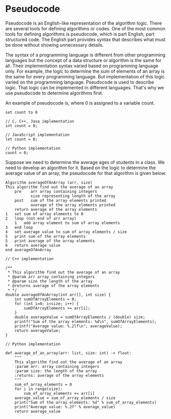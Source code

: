 # Pseudocode

Pseudocode is an English-like representation of the algorithm logic. There are several tools for defining algorithms or codes. One of the most common tools for defining algorithms is pseudocode, which is part English, part structured code. The English part provides syntax that describes what must be done without showing unnecessary details.

The syntax of a programming language is different from other programming languages but the concept of a data structure or algorithm is the same for all. Their implementation syntax varied based on programming language only. For example, the logic to determine the sum of elements of an array is the same for every programming language. But implementation of this logic varied on the programming language. Pseudocode is used to describe logic. That logic can be implemented in different languages. That's why we use pseudocode to determine algorithms first.

An example of pseudocode is, where 0 is assigned to a variable count.

```
set count to 0
```

```
// C, C++, Java implementation
int count = 0;

// JavaScript implementation
let count = 0;

// Python implementation
count = 0;
```

Suppose we need to determine the average ages of students in a class. We need to develop an algorithm for it. Based on the logic to determine the average value of an array, the pseudocode for that algorithm is given below.

```
Algorithm averageOfAnArray (arr, size)
This algorithm find out the average of an array
    pre    arr array containing integers
           size representing length of the array
    post   sum of the array elements printed
           average of the array elements printed
    return average of the array elements
1   set sum of array elements to 0
2   loop (not end of arr array)
    1   add array element to sum of array elements
3   end loop
4   set average value to sum of array elements / size
5   print sum of the array elements
5   print average of the array elements
6   return average value
end averageOfAnArray
```

```
// C++ implementation

/**
 * This algorithm find out the average of an array
 * @param arr array containing integers
 * @param size the length of the array
 * @returns average of the array elements
 * */
double averageOfAnArray(int arr[], int size) {
    int sumOfArrayElements = 0;
    for (int i=0; i<size; i++) {
        sumOfArrayElements += arr[i];
    }
    double averageValue = sumOfArrayElements / (double) size;
    printf("Sum of the array elements: %d\n", sumOfArrayElements);
    printf("Average value: %.2lf\n", averageValue);
    return averageValue;
}
```

```
// Python implementation

def average_of_an_array(arr: list, size: int) -> float:
    """
    This algorithm find out the average of an array
    :param arr: array containing integers
    :param size: the length of the array
    :returns: average of the array elements
    """
    sum_of_array_elements = 0
    for i in range(size):
        sum_of_array_elements += arr[i]
    average_value = sum_of_array_elements / size
    print("Sum of the array elements: %d" % sum_of_array_elements)
    print("Average value: %.2f" % average_value)
    return average_value
```
